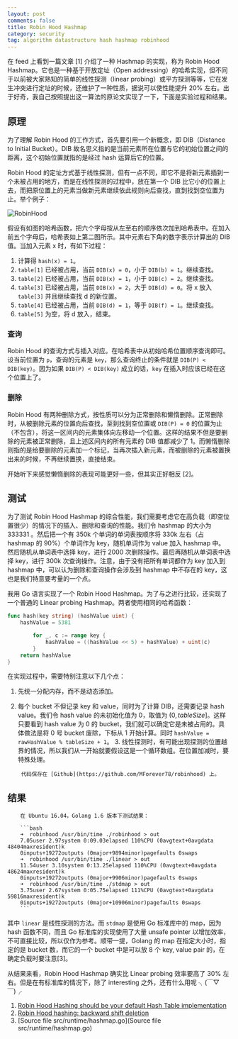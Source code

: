 ```yaml
---
layout: post
comments: false
title: Robin Hood Hashmap
category: security
tag: algorithm datastructure hash hashmap robinhood
---
```


在 feed 上看到一篇文章 \[1] 介绍了一种 Hashmap 的实现，称为 Robin Hood Hashmap。它也是一种基于开放定址（Open addressing）的哈希实现，但不同于以前被大家熟知的简单的线性探测（linear probing）或平方探测等等，它在发生冲突进行定址的时候，还维护了一种性质，据说可以使性能提升 20% 左右。出于好奇，我自己按照提出这一算法的原论文实现了一下，下面是实验过程和结果。

## 原理

为了理解 Robin Hood 的工作方式，首先要引用一个新概念，即 DIB（Distance to Initial Bucket）。DIB 故名思义指的是当前元素所在位置与它的初始位置之间的距离，这个初始位置就指的是经过 hash 运算后它的位置。

Robin Hood 的定址方式基于线性探测，但有一点不同，即它不是将新元素插到一个未被占用的地方，而是在线性探测的过程中，放在第一个 DIB 比它小的位置上去，而把原位置上的元素当做新元素继续依此规则向后查找，直到找到空位置为止。举个例子：

![RobinHood](https://o35qhjvld.qnssl.com/robinhood.png)

假设有如图的哈希函数，把六个字母按从左至右的顺序依次加到哈希表中。在加入前五个字母后，哈希表如上第二图所示。其中元素右下角的数字表示计算出的 DIB 值。当加入元素 x 时，有如下过程：

1. 计算得 `hash(x) = 1`。
2. `table[1]` 已经被占用，当前 `DIB(x) = 0`，小于 `DIB(b) = 1`。继续查找。
3. `table[2]` 已经被占用，当前 `DIB(x) = 1`，小于 `DIB(c) = 2`。继续查找。
4. `table[3]` 已经被占用，当前 `DIB(x) = 2`，大于 `DIB(d) = 0`。将 x 放入 `table[3]` 并且继续查找 d 的新位置。
5. `table[4]` 已经被占用，当前 `DIB(d) = 1`，等于 `DIB(f) = 1`。继续查找。
6. `table[5]` 为空，将 d 放入，结束。

### 查询

Robin Hood 的查询方式与插入对应。在哈希表中从初始哈希位置顺序查询即可。设当前位置为 `p`，查询的元素是 `key`，那么查询终止的条件就是 `DIB(P) < DIB(key)`。因为如果 `DIB(P) < DIB(key)` 成立的话，`key` 在插入时应该已经在这个位置上了。

### 删除

Robin Hood 有两种删除方式，按性质可以分为正常删除和懒惰删除。正常删除时，从被删除元素的位置向后查找，至到找到空位置或 `DIB(P) = 0` 的位置为止（不包含），将这一区间内的元素集体向左移动一个位置。这样的结果不但是要删除的元素被正常删除，且上述区间内的所有元素的 DIB 值都减少了 1。而懒惰删除则指的是给要删除的元素加一个标记，当再次插入新元素，而被删除的元素被置换出来的时候，不再继续置换，直接结束。

开始听下来感觉懒惰删除的表现可能更好一些，但其实正好相反 \[2]。

## 测试

为了测试 Robin Hood Hashmap 的综合性能，我们需要考虑它在高负载（即空位置很少）的情况下的插入、删除和查询的性能。我们令 hashmap 的大小为 333331 。然后把一个有 350k 个单词的单词表按顺序将 330k 左右（占 hashmap 的 90%）个单词作为 key，随机单词作为 value 加入 hashmap 中。然后随机从单词表中选择 key，进行 2000 次删除操作。最后再随机从单词表中选择 key，进行 300k 次查询操作。注意，由于没有把所有单词都作为 key 加入到 hashmap 中，可以认为删除和查询操作会涉及到 hashmap 中不存在的 key，这也是我们特意要考量的一个点。

我用 Go 语言实现了一个 Robin Hood Hashmap。为了与之进行比较，还实现了一个普通的 Linear probing Hashmap。两者使用相同的哈希函数：

```go
func hash(key string) (hashValue uint) {
    hashValue = 5381

        for _, c := range key {
            hashValue = ((hashValue << 5) + hashValue) + uint(c)
        }
    return hashValue
}
```

在实现过程中，需要特别注意以下几个点：

1. 先统一分配内存，而不是动态添加。
2. 每个 bucket 不但记录 key 和 value，同时为了计算 DIB，还需要记录 hash value。我们令 hash value 的未初始化值为 0，取值为 $(0, tableSize]$。这样只要看到 hash value 为 0 的 bucket，我们就可以确定它是未被占用的。具体做法是将 0 号 bucket 废除，下标从 1 开始计算。同时 `hashValue = rawHashValue % tableSize + 1`。
        3. 线性探测时，有可能出现探测的位置越界的情况，所以我们从一开始就要假设这是一个循环数组。在位置加减时，要特殊处理。

        代码保存在 [Github](https://github.com/MForever78/robinhood) 上。

## 结果

        在 Ubuntu 16.04，Golang 1.6 版本下测试结果：

        ```bash
        ➜  robinhood /usr/bin/time ./robinhood > out
        7.05user 2.97system 0:09.03elapsed 110%CPU (0avgtext+0avgdata 48404maxresident)k
        0inputs+19272outputs (0major+9894minor)pagefaults 0swaps
        ➜  robinhood /usr/bin/time ./linear > out
        11.54user 3.10system 0:13.25elapsed 110%CPU (0avgtext+0avgdata 48624maxresident)k
        0inputs+19272outputs (0major+9906minor)pagefaults 0swaps
        ➜  robinhood /usr/bin/time ./stdmap > out
        3.75user 2.67system 0:05.75elapsed 111%CPU (0avgtext+0avgdata 59816maxresident)k
        0inputs+19272outputs (0major+10906minor)pagefaults 0swaps
        ```

其中 `linear` 是线性探测的方法。而 `stdmap` 是使用 Go 标准库中的 map，因为 hash 函数不同，而且 Go 标准库的实现使用了大量 unsafe pointer 以增加效率，不可直接比较，所以仅作为参考。顺带一提，Golang 的 map 在指定大小时，指定的是 bucket 数，而它的一个 bucket 中是可以放 8 个 key, value pair 的，在确定负载时要注意\[3]。

从结果来看，Robin Hood Hashmap 确实比 Linear probing 效率要高了 30% 左右。但是在有标准库的情况下，除了 interesting 之外，还有什么用呢 ╮(￣▽￣)╭

1. [Robin Hood Hashing should be your default Hash Table implementation](http://www.sebastiansylvan.com/post/robin-hood-hashing-should-be-your-default-hash-table-implementation/)
2. [Robin Hood hashing: backward shift deletion](http://codecapsule.com/2013/11/17/robin-hood-hashing-backward-shift-deletion/)
3. [Source file src/runtime/hashmap.go](Source file src/runtime/hashmap.go)
